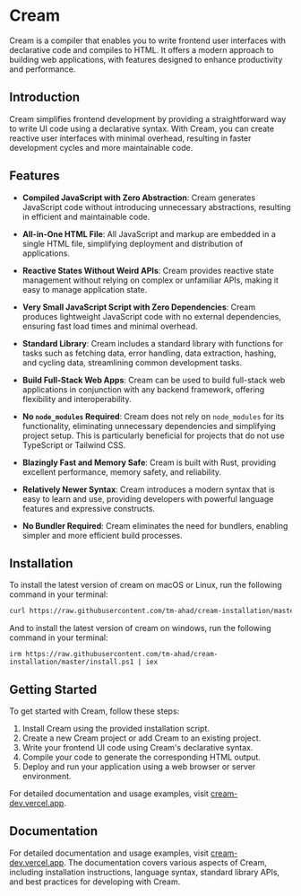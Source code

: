 # Cream

Cream is a compiler that enables you to write frontend user interfaces with declarative code and compiles to HTML. It offers a modern approach to building web applications, with features designed to enhance productivity and performance.

## Introduction

Cream simplifies frontend development by providing a straightforward way to write UI code using a declarative syntax. With Cream, you can create reactive user interfaces with minimal overhead, resulting in faster development cycles and more maintainable code.

## Features

- **Compiled JavaScript with Zero Abstraction**: Cream generates JavaScript code without introducing unnecessary abstractions, resulting in efficient and maintainable code.
  
- **All-in-One HTML File**: All JavaScript and markup are embedded in a single HTML file, simplifying deployment and distribution of applications.
  
- **Reactive States Without Weird APIs**: Cream provides reactive state management without relying on complex or unfamiliar APIs, making it easy to manage application state.
  
- **Very Small JavaScript Script with Zero Dependencies**: Cream produces lightweight JavaScript code with no external dependencies, ensuring fast load times and minimal overhead.
  
- **Standard Library**: Cream includes a standard library with functions for tasks such as fetching data, error handling, data extraction, hashing, and cycling data, streamlining common development tasks.
  
- **Build Full-Stack Web Apps**: Cream can be used to build full-stack web applications in conjunction with any backend framework, offering flexibility and interoperability.
  
- **No `node_modules` Required**: Cream does not rely on `node_modules` for its functionality, eliminating unnecessary dependencies and simplifying project setup. This is particularly beneficial for projects that do not use TypeScript or Tailwind CSS.
  
- **Blazingly Fast and Memory Safe**: Cream is built with Rust, providing excellent performance, memory safety, and reliability.
  
- **Relatively Newer Syntax**: Cream introduces a modern syntax that is easy to learn and use, providing developers with powerful language features and expressive constructs.
  
- **No Bundler Required**: Cream eliminates the need for bundlers, enabling simpler and more efficient build processes.

## Installation

To install the latest version of cream on macOS or Linux, run the following command in your terminal:

```bash
curl https://raw.githubusercontent.com/tm-ahad/cream-installation/master/install.bash | bash
```

And to install the latest version of cream on windows, run the following command in your terminal:
```pwsh
irm https://raw.githubusercontent.com/tm-ahad/cream-installation/master/install.ps1 | iex
```

## Getting Started

To get started with Cream, follow these steps:

1. Install Cream using the provided installation script.
2. Create a new Cream project or add Cream to an existing project.
3. Write your frontend UI code using Cream's declarative syntax.
4. Compile your code to generate the corresponding HTML output.
5. Deploy and run your application using a web browser or server environment.

For detailed documentation and usage examples, visit [cream-dev.vercel.app](https://cream-dev.vercel.app).

## Documentation

For detailed documentation and usage examples, visit [cream-dev.vercel.app](https://cream-dev.vercel.app). The documentation covers various aspects of Cream, including installation instructions, language syntax, standard library APIs, and best practices for developing with Cream.
